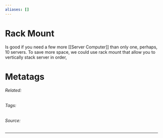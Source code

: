 ```yaml
---
aliases: []
---
```

# Rack Mount
Is good if you need a few more [[Server Computer]] than only one, perhaps, 10 servers. To save more space, we could use rack mount that allow you to vertically stack server in order, 











# Metatags
###### Related: 
###### Tags: 
###### Source: 

---